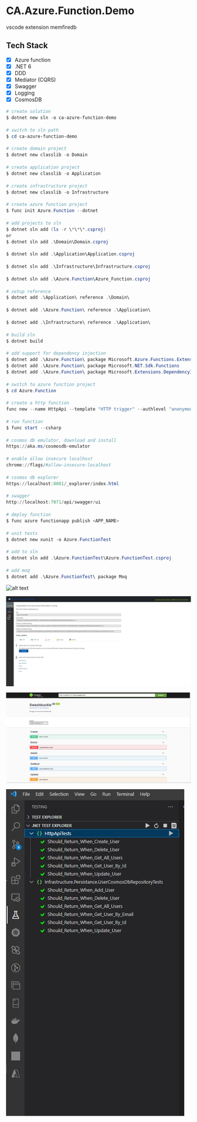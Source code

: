 # CA.Azure.Function.Demo

vscode extension
memfiredb

## Tech Stack

- [x] Azure function
- [x] .NET 6
- [x] DDD
- [x] Mediator (CQRS)
- [x] Swagger
- [x] Logging
- [x] CosmosDB

```powershell
# create solution
$ dotnet new sln -o ca-azure-function-demo

# switch to sln path
$ cd ca-azure-function-demo

# create domain project
$ dotnet new classlib -o Domain

# create application project
$ dotnet new classlib -o Application

# create infrastructure project
$ dotnet new classlib -o Infrastructure

# create azure function project
$ func init Azure.Function --dotnet

# add projects to sln
$ dotnet sln add (ls -r \*\*\*.csproj)
or
$ dotnet sln add .\Domain\Domain.csproj

$ dotnet sln add .\Application\Application.csproj

$ dotnet sln add .\Infrastructure\Infrastructure.csproj

$ dotnet sln add .\Azure.Function\Azure_Function.csproj

# setup reference
$ dotnet add .\Application\ reference .\Domain\

$ dotnet add .\Azure.Function\ reference .\Application\

$ dotnet add .\Infrastructure\ reference .\Application\

# build sln
$ dotnet build

# add support for dependency injection
$ dotnet add .\Azure.Function\ package Microsoft.Azure.Functions.Extensions
$ dotnet add .\Azure.Function\ package Microsoft.NET.Sdk.Functions
$ dotnet add .\Azure.Function\ package Microsoft.Extensions.DependencyInjection

# switch to azure function project
$ cd Azure.Function

# create a http function
func new --name HttpApi --template "HTTP trigger" --authlevel "anonymous"

# run function
$ func start --csharp

# cosmos db emulator, download and install
https://aka.ms/cosmosdb-emulator

# enable allow insecure localhost
chrome://flags/#allow-insecure-localhost

# cosmos db explorer
https://localhost:8081/_explorer/index.html

# swagger
http://localhost:7071/api/swagger/ui

# deploy function
$ func azure functionapp publish <APP_NAME>

# unit tests
$ dotnet new xunit -o Azure.FunctionTest

# add to sln
$ dotnet sln add .\Azure.FunctionTest\Azure.FunctionTest.csproj

# add moq
$ dotnet add .\Azure.FunctionTest\ package Moq
```

![alt text](./Doc/ca-azure-function-demo.gif)

![alt text](./Doc/cosmosdb.JPG)

![alt text](./Doc/swagger.JPG)

![alt text](./Doc/unit-test.JPG)
